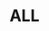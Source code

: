 ---
logo: images/picture/ALL.jpg
title: ALL
subTitle: 上方所有版权绘的汇总

category: 官图

hasResource: true
downloadList:
  - intro: 云盘 提取码:v3ak
    size: 1.8GB
    link: https://pan.baidu.com/s/1viWJ-1KEvXJWh1Lkp7rNNQ

downloadContent: |
  上方所有版权绘的汇总
---